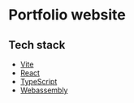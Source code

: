 # Portfolio website

## Tech stack

- [Vite](https://vitejs.dev/)
- [React](https://reactjs.org/)
- [TypeScript](https://www.typescriptlang.org/)
- [Webassembly](https://webassembly.org/)
